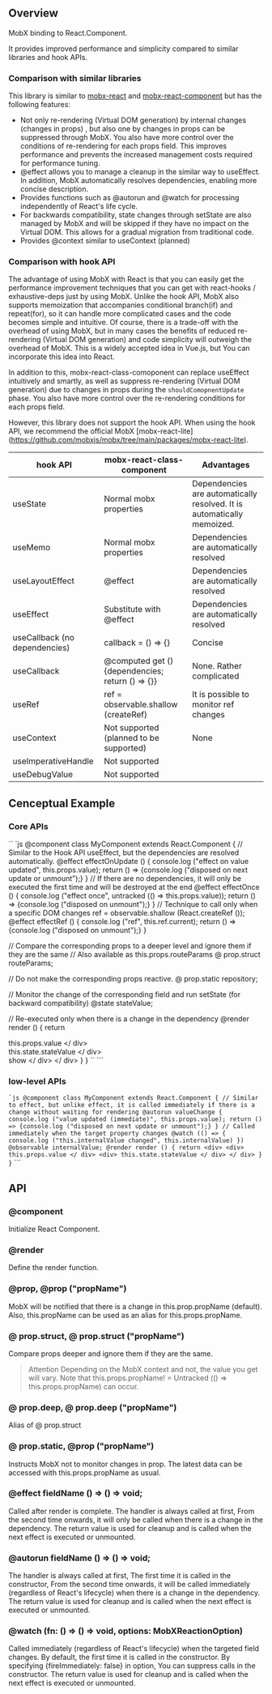## Overview

MobX binding to React.Component.

It provides improved performance and simplicity compared to similar libraries and hook APIs.

### Comparison with similar libraries

This library is similar to [mobx-react](https://github.com/mobxjs/mobx/tree/main/packages/mobx-react) and [mobx-react-component](https://github.com/xaviergonz/mobx-react) but has the following features:

* Not only re-rendering (Virtual DOM generation) by internal changes (changes in props)  , but also one by changes in props can be suppressed through MobX. You also have more control over the conditions of re-rendering for each props field. This improves performance and prevents the increased management costs required for performance tuning.
* @effect allows you to manage a cleanup in the similar way to useEffect. In addition, MobX automatically resolves dependencies, enabling more concise description.
* Provides functions such as @autorun and @watch for processing independently of React's life cycle.
* For backwards compatibility, state changes through setState are also managed by MobX and will be skipped if they have no impact on the Virtual DOM. This allows for a gradual migration from traditional code.
* Provides @context similar to useContext (planned)

### Comparison with hook API

The advantage of using MobX with React is that you can easily get the performance improvement techniques that you can get with react-hooks / exhaustive-deps just by using MobX. Unlike the hook API, MobX also supports memoization that accompanies conditional branch(if) and repeat(for), so it can handle more complicated cases and the code becomes simple and intuitive. Of course, there is a trade-off with the overhead of using MobX, but in many cases the benefits of reduced re-rendering (Virtual DOM generation) and code simplicity will outweigh the overhead of MobX. This is a widely accepted idea in Vue.js, but You can incorporate this idea into React.

In addition to this, mobx-react-class-comoponent can replace useEffect intuitively and smartly, as well as suppress re-rendering (Virtual DOM generation) due to changes in props during the `shouldComopnentUpdate` phase. You also have more control over the re-rendering conditions for each props field.

However, this library does not support the hook API. When using the hook API, we recommend the official MobX [mobx-react-lite] (https://github.com/mobxjs/mobx/tree/main/packages/mobx-react-lite).

hook API | mobx-react-class-component | Advantages |
| ---- | ---- | ---- |
| useState | Normal mobx properties | Dependencies are automatically resolved. It is automatically memoized. |
| useMemo | Normal mobx properties | Dependencies are automatically resolved |
| useLayoutEffect | @effect | Dependencies are automatically resolved |
| useEffect | Substitute with @effect | Dependencies are automatically resolved |
| useCallback (no dependencies) | callback = () => {} | Concise |
| useCallback | @computed get () {dependencies; return () => {}} | None. Rather complicated |
| useRef | ref = observable.shallow (createRef) | It is possible to monitor ref changes |
| useContext | Not supported (planned to be supported) | None |
| useImperativeHandle | Not supported | |
| useDebugValue | Not supported | |

## Cenceptual Example

### Core APIs

`` `js
@component
class MyComponent extends React.Component {
  // Similar to the Hook API useEffect, but the dependencies are resolved automatically.
  @effect
  effectOnUpdate () {
    console.log ("effect on value updated", this.props.value);
    return () => {console.log ("disposed on next update or unmount");}
  }
  // If there are no dependencies, it will only be executed the first time and will be destroyed at the end
  @effect
  effectOnce () {
    console.log ("effect once", untracked (() => this.props.value));
    return () => {console.log ("disposed on unmount");}
  }
  // Technique to call only when a specific DOM changes
  ref = observable.shallow (React.createRef ());
  @effect
  effectRef () {
    console.log ("ref", this.ref.current);
    return () => {console.log ("disposed on unmount");}
  }

  // Compare the corresponding props to a deeper level and ignore them if they are the same
  // Also available as this.props.routeParams
  @ prop.struct
  routeParams;

  // Do not make the corresponding props reactive.
  @ prop.static
  repository;

  // Monitor the change of the corresponding field and run setState (for backward compatibility)
  @state
  stateValue;

  // Re-executed only when there is a change in the dependency
  @render
  render () {
    return <div>
       <div> this.props.value </ div>
       <div> this.state.stateValue </ div>
       <div ref = {this.ref}> show </ div>
    </ div>
  }
}
`` ```

### low-level APIs

`` `js
@component
class MyComponent extends React.Component {
  // Similar to effect, but unlike effect, it is called immediately if there is a change without waiting for rendering
  @autorun
  valueChange {
    console.log ("value updated (immediate)", this.props.value);
    return () => {console.log ("disposed on next update or unmount");}
  }
  // Called immediately when the target property changes
  @watch (() => {
    console.log ("this.internalValue changed", this.internalValue)
  })
  @observable
  internalValue;
  @render
  render () {
    return <div>
       <div> this.props.value </ div>
       <div> this.state.stateValue </ div>
    </ div>
  }
}
`` ```

## API

### @component
Initialize React Component.

### @render
Define the render function.

### @prop, @prop ("propName")
MobX will be notified that there is a change in this.prop.propName (default). Also, this.propName can be used as an alias for this.props.propName.

### @ prop.struct, @ prop.struct ("propName")
Compare props deeper and ignore them if they are the same.

> Attention
> Depending on the MobX context and not, the value you get will vary. Note that this.props.propName! = Untracked (() => this.props.propName) can occur.

### @ prop.deep, @ prop.deep ("propName")
Alias ​​of @ prop.struct

### @ prop.static, @prop ("propName")
Instructs MobX not to monitor changes in prop.
The latest data can be accessed with this.props.propName as usual.

### @effect fieldName () => () => void;
Called after render is complete.
The handler is always called at first,
From the second time onwards, it will only be called when there is a change in the dependency.
The return value is used for cleanup and is called when the next effect is executed or unmounted.

### @autorun fieldName () => () => void;
The handler is always called at first,
The first time it is called in the constructor,
From the second time onwards, it will be called immediately (regardless of React's lifecycle) when there is a change in the dependency.
The return value is used for cleanup and is called when the next effect is executed or unmounted.

### @watch (fn: () => () => void, options: MobXReactionOption)
Called immediately (regardless of React's lifecycle) when the targeted field changes.
By default, the first time it is called in the constructor.
By specifying {fireImmediately: false} in option,
You can suppress calls in the constructor.
The return value is used for cleanup and is called when the next effect is executed or unmounted.